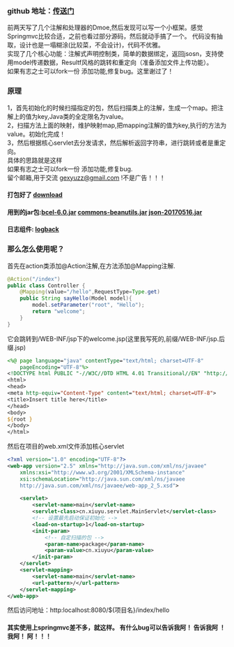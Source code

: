 ### github 地址：[传送门](https://github.com/GeXyu/mvc2)
前两天写了几个注解和处理器的Dmoe,然后发现可以写一个小框架。感觉Springmvc比较合适，之前也看过部分源码，然后就动手搞了一个。
代码没有抽取，设计也是一塌糊涂(比较菜，不会设计)，代码不优雅。  
实现了几个核心功能：注解式声明控制类，简单的数据绑定，返回jsosn，支持使用model传递数据，Resultf风格的跳转和重定向（准备添加文件上传功能）。  
如果有志之士可以fork一份 添加功能,修复bug。这里谢过了！  
### 原理 
1，首先初始化的时候扫描指定的包，然后扫描类上的注解，生成一个map。把注解上的值为key,Java类的全定限名为value。  
2，扫描方法上面的映射，维护映射map,把mapping注解的值为key,执行的方法为value。初始化完成！  
3，然后根据核心servlet去分发请求，然后解析返回字符串，进行跳转或者是重定向。  
具体的思路就是这样  
如果有志之士可以fork一份 添加功能,修复bug.  
留个邮箱,用于交流 [gexyuzz@gmail.com](gexyuzz@gmail.com) !不是广告！！！  
#### 打包好了 [download](http://ool3owzgf.bkt.clouddn.com/mvc2.jar)  
#### 用到的jar包:[bcel-6.0.jar](http://mvnrepository.com/artifact/org.apache.bcel/bcel) [commons-beanutils.jar](http://mvnrepository.com/artifact/commons-beanutils/commons-beanutils/1.9.3)  [json-20170516.jar](http://mvnrepository.com/artifact/org.json/json/20160810)
#### 日志组件: [logback](http://mvnrepository.com/artifact/ch.qos.logback/logback-core/1.1.7) 
### 那么怎么使用呢？

首先在action类添加@Action注解,在方法添加@Mapping注解.
```java
@Action("/index")
public class Controller {
	@Mapping(value="/hello",RequestType=Type.get)
	public String sayHello(Model model){
		model.setParameter("root", "Hello");
		return "welcome";
	}
}

```
它会跳转到/WEB-INF/jsp下的welcome.jsp(这里我写死的,前缀/WEB-INF/jsp.后缀.jsp)
```jsp
<%@ page language="java" contentType="text/html; charset=UTF-8"
    pageEncoding="UTF-8"%>
<!DOCTYPE html PUBLIC "-//W3C//DTD HTML 4.01 Transitional//EN" "http://www.w3.org/TR/html4/loose.dtd">
<html>
<head>
<meta http-equiv="Content-Type" content="text/html; charset=UTF-8">
<title>Insert title here</title>
</head>
<body>
${root }
</body>
</html>
```
然后在项目的web.xml文件添加核心servlet
```xml
<?xml version="1.0" encoding="UTF-8"?>
<web-app version="2.5" xmlns="http://java.sun.com/xml/ns/javaee"
	xmlns:xsi="http://www.w3.org/2001/XMLSchema-instance"
	xsi:schemaLocation="http://java.sun.com/xml/ns/javaee 
	http://java.sun.com/xml/ns/javaee/web-app_2_5.xsd">
	
	<servlet>
		<servlet-name>main</servlet-name>
		<servlet-class>cn.xiuyu.servlet.MainServlet</servlet-class>
		<!-- 设置最先启动保证初始化 -->
		<load-on-startup>1</load-on-startup>
		<init-param>
			<!-- 自定扫描的包 -->
			<param-name>package</param-name>
			<param-value>cn.xiuyu</param-value>
		</init-param>
	</servlet>
	<servlet-mapping>
		<servlet-name>main</servlet-name>
		<url-pattern>/</url-pattern>
	</servlet-mapping>
</web-app>

```
然后访问地址：http:localhost:8080/${项目名}/index/hello  
#### 其实使用上springmvc差不多，就这样。 有什么bug可以告诉我阿！ 告诉我阿 ！ 我阿！ 阿！！！

